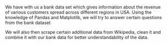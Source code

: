 We have with us a bank data set which gives information about the revenue of various customers spread across different regions in USA.
Using the knowledge of Pandas and Matplotlib, we will try to answer certain questions from the bank dataset

We will also then scrape certain additional data from Wikipedia, clean it and combine it with our bank data for better understandability of the data.